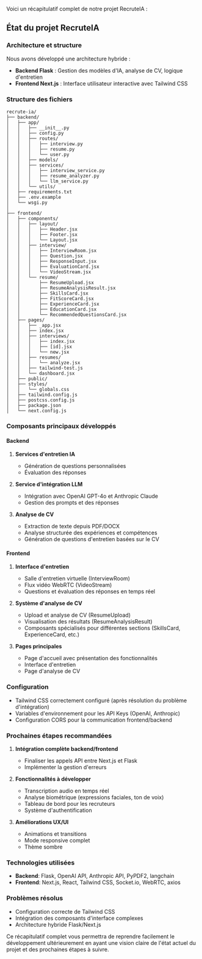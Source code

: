 Voici un récapitulatif complet de notre projet RecruteIA :

## État du projet RecruteIA

### Architecture et structure
Nous avons développé une architecture hybride :
- **Backend Flask** : Gestion des modèles d'IA, analyse de CV, logique d'entretien
- **Frontend Next.js** : Interface utilisateur interactive avec Tailwind CSS

### Structure des fichiers

```
recrute-ia/
├── backend/                  
│   ├── app/
│   │   ├── __init__.py       
│   │   ├── config.py         
│   │   ├── routes/           
│   │   │   ├── interview.py  
│   │   │   ├── resume.py     
│   │   │   └── user.py       
│   │   ├── models/           
│   │   ├── services/         
│   │   │   ├── interview_service.py 
│   │   │   ├── resume_analyzer.py   
│   │   │   └── llm_service.py       
│   │   └── utils/            
│   ├── requirements.txt      
│   ├── .env.example          
│   └── wsgi.py               
│
├── frontend/                
│   ├── components/           
│   │   ├── layout/           
│   │   │   ├── Header.jsx
│   │   │   ├── Footer.jsx
│   │   │   └── Layout.jsx
│   │   ├── interview/        
│   │   │   ├── InterviewRoom.jsx
│   │   │   ├── Question.jsx
│   │   │   ├── ResponseInput.jsx
│   │   │   ├── EvaluationCard.jsx
│   │   │   └── VideoStream.jsx
│   │   └── resume/           
│   │       ├── ResumeUpload.jsx
│   │       ├── ResumeAnalysisResult.jsx
│   │       ├── SkillsCard.jsx
│   │       ├── FitScoreCard.jsx
│   │       ├── ExperienceCard.jsx
│   │       ├── EducationCard.jsx
│   │       └── RecommendedQuestionsCard.jsx
│   ├── pages/               
│   │   ├── _app.jsx          
│   │   ├── index.jsx         
│   │   ├── interviews/       
│   │   │   ├── index.jsx     
│   │   │   ├── [id].jsx      
│   │   │   └── new.jsx       
│   │   ├── resumes/          
│   │   │   └── analyze.jsx   
│   │   ├── tailwind-test.js  
│   │   └── dashboard.jsx     
│   ├── public/              
│   ├── styles/               
│   │   └── globals.css       
│   ├── tailwind.config.js    
│   ├── postcss.config.js     
│   ├── package.json         
│   └── next.config.js        
```

### Composants principaux développés

#### Backend
1. **Services d'entretien IA**
   - Génération de questions personnalisées
   - Évaluation des réponses

2. **Service d'intégration LLM**
   - Intégration avec OpenAI GPT-4o et Anthropic Claude
   - Gestion des prompts et des réponses

3. **Analyse de CV**
   - Extraction de texte depuis PDF/DOCX
   - Analyse structurée des expériences et compétences
   - Génération de questions d'entretien basées sur le CV

#### Frontend
1. **Interface d'entretien**
   - Salle d'entretien virtuelle (InterviewRoom)
   - Flux vidéo WebRTC (VideoStream)
   - Questions et évaluation des réponses en temps réel

2. **Système d'analyse de CV**
   - Upload et analyse de CV (ResumeUpload)
   - Visualisation des résultats (ResumeAnalysisResult)
   - Composants spécialisés pour différentes sections (SkillsCard, ExperienceCard, etc.)

3. **Pages principales**
   - Page d'accueil avec présentation des fonctionnalités
   - Interface d'entretien
   - Page d'analyse de CV

### Configuration 
- Tailwind CSS correctement configuré (après résolution du problème d'intégration)
- Variables d'environnement pour les API Keys (OpenAI, Anthropic)
- Configuration CORS pour la communication frontend/backend

### Prochaines étapes recommandées
1. **Intégration complète backend/frontend**
   - Finaliser les appels API entre Next.js et Flask
   - Implémenter la gestion d'erreurs

2. **Fonctionnalités à développer**
   - Transcription audio en temps réel
   - Analyse biométrique (expressions faciales, ton de voix)
   - Tableau de bord pour les recruteurs
   - Système d'authentification

3. **Améliorations UX/UI**
   - Animations et transitions
   - Mode responsive complet
   - Thème sombre

### Technologies utilisées
- **Backend**: Flask, OpenAI API, Anthropic API, PyPDF2, langchain
- **Frontend**: Next.js, React, Tailwind CSS, Socket.io, WebRTC, axios

### Problèmes résolus
- Configuration correcte de Tailwind CSS
- Intégration des composants d'interface complexes
- Architecture hybride Flask/Next.js

Ce récapitulatif complet vous permettra de reprendre facilement le développement ultérieurement en ayant une vision claire de l'état actuel du projet et des prochaines étapes à suivre.